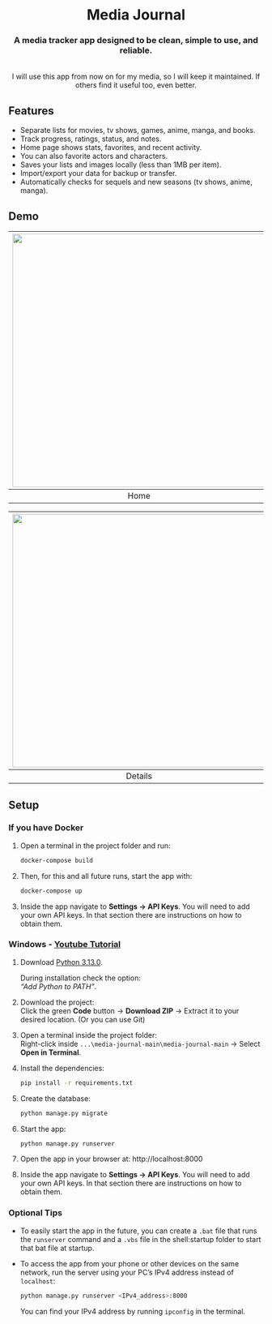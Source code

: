 <h1 align="center">Media Journal</h1>

<h3 align="center">
  A media tracker app designed to be clean, simple to use, and reliable.
</h3>
<br/>

<div align="center"> I will use this app from now on for my media, so I will keep it maintained. If others find it useful too, even better. </div>


## Features

- Separate lists for movies, tv shows, games, anime, manga, and books.
- Track progress, ratings, status, and notes.
- Home page shows stats, favorites, and recent activity.
- You can also favorite actors and characters.
- Saves your lists and images locally (less than 1MB per item).
- Import/export your data for backup or transfer.
- Automatically checks for sequels and new seasons (tv shows, anime, manga).

## Demo  
| <img src="https://github.com/user-attachments/assets/9dfbe6f7-56eb-425d-8f8f-72362dd43416" width="500" /> | <img src="https://github.com/user-attachments/assets/1d5f49cb-7f0b-4fd7-93ba-5c77c8266884" width="500" /> |
| :-----------------------------------------: | :-----------------------------------------: |
|                 Home                    |               Movies                   |

| <img src="https://github.com/user-attachments/assets/0b9027f5-60bb-4f46-8f39-913995805068" width="500" /> | <img src="https://github.com/user-attachments/assets/65ef3080-67b1-424a-a894-1276284c2567" width="500" /> |
| :-----------------------------------------: | :-----------------------------------------: |
|               Details                  |               Edit                   |







## Setup

### If you have Docker 
1. Open a terminal in the project folder and run:
   ```sh
   docker-compose build
   ```
2. Then, for this and all future runs, start the app with:
   ```sh
   docker-compose up
   ```
3. Inside the app navigate to **Settings → API Keys**.
   You will need to add your own API keys. In that section there are instructions on how to obtain them.

### Windows - [Youtube Tutorial](https://youtu.be/AGMv3L0hziY)

1. Download [Python 3.13.0](https://www.python.org/downloads/release/python-3130/).

   During installation check the option:  
   *“Add Python to PATH”*.

2. Download the project:  
   Click the green **Code** button → **Download ZIP** → Extract it to your desired location. (Or you can use Git)

3. Open a terminal inside the project folder:  
   Right-click inside `...\media-journal-main\media-journal-main` → Select **Open in Terminal**.

4. Install the dependencies:  
   ```sh
   pip install -r requirements.txt
   ```
   
5. Create the database:
   ```sh
   python manage.py migrate
   ```
6. Start the app:
   ```sh
   python manage.py runserver
   ```
7. Open the app in your browser at: http://localhost:8000
8. Inside the app navigate to **Settings → API Keys**.
   You will need to add your own API keys. In that section there are instructions on how to obtain them.

### Optional Tips

- To easily start the app in the future, you can create a `.bat` file that runs the `runserver` command and a `.vbs` file in the shell:startup folder to start that bat file at startup.

- To access the app from your phone or other devices on the same network, run the server using your PC’s IPv4 address instead of `localhost`:

  ```sh
  python manage.py runserver <IPv4_address>:8000
  ```
   You can find your IPv4 address by running `ipconfig` in the terminal.
